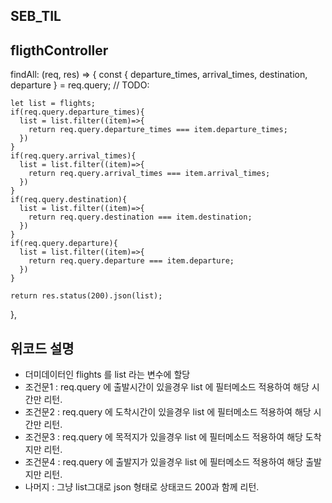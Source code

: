 ## SEB_TIL

## fligthController
 findAll: (req, res) => {
    const { departure_times, arrival_times, destination, departure } = req.query;
    // TODO:

    let list = flights;
    if(req.query.departure_times){
      list = list.filter((item)=>{
        return req.query.departure_times === item.departure_times;
      })
    }
    if(req.query.arrival_times){
      list = list.filter((item)=>{
        return req.query.arrival_times === item.arrival_times;
      })
    }
    if(req.query.destination){
      list = list.filter((item)=>{
        return req.query.destination === item.destination;
      })
    }
    if(req.query.departure){
      list = list.filter((item)=>{
        return req.query.departure === item.departure;
      })
    }

    return res.status(200).json(list);
  },

  ## 위코드 설명
  - 더미데이터인 flights 를 list 라는 변수에 할당
  - 조건문1 : req.query 에 출발시간이 있을경우 list 에 필터메소드 적용하여 해당 시간만 리턴.
  - 조건문2 : req.query 에 도착시간이 있을경우 list 에 필터메소드 적용하여 해당 시간만 리턴.
  - 조건문3 : req.query 에 목적지가 있을경우 list 에 필터메소드 적용하여 해당 도착지만 리턴.
  - 조건문4 : req.query 에 출발지가 있을경우 list 에 필터메소드 적용하여 해당 출발지만 리턴.
  - 나머지 : 그냥 list그대로 json 형태로 상태코드 200과 함께 리턴.